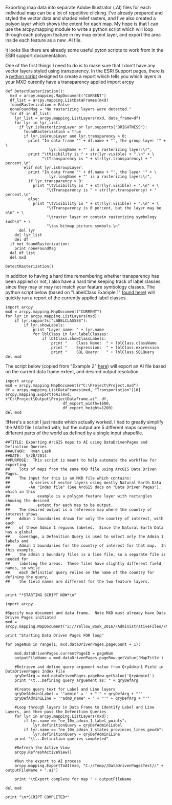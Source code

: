 Exporting map data into separate Adobe Illustrator (.AI) files for each individual map can be a lot of repetitive clicking.  I've already prepared and styled the vector data and shaded relief rasters, and I've also created a polyon layer which shows the extent for each map.  My hope is that I can use the arcpy.mapping module to write a python script which will loop through each polygon feature in my map extent layer, and export the area inside each feature as a new .AI file.

It looks like there are already some useful pyton scripts to work from in the ESRI support documentation.

One of the first things I need to do is to make sure that I don't have any vector layers styled using transparency.  In the ESRI Support pages, there is a [python script](http://resources.arcgis.com/en/help/main/10.1/index.html#//00sm00000004000000) designed to create a report which tells you which layers in your MXD curently have a transparency applied
import arcpy

```
def DetectRasterization():
  mxd = arcpy.mapping.MapDocument("CURRENT")
  df_list = arcpy.mapping.ListDataFrames(mxd)
  foundRasterization = False
  noneFoundMsg = "No rasterizing layers were detected."
  for df in df_list:
    lyr_list = arcpy.mapping.ListLayers(mxd, data_frame=df)
    for lyr in lyr_list:
      if lyr.isRasterizingLayer or lyr.supports("BRIGHTNESS"):
        foundRasterization = True
        if lyr.isGroupLayer and lyr.transparency > 0:
          print "In data frame '" + df.name + "', the group layer '" + \
                   lyr.longName + "' is a rasterizing layer:\r",
          print "\tVisibility is " + str(lyr.visible) + ".\n" + \
                "\tTransparency is " + str(lyr.transparency) + " percent.\n"
        elif not lyr.isGroupLayer:
          print "In data frame '" + df.name + "', the layer '" + \
                   lyr.longName + "' is a rasterizing layer:\r",
          if lyr.transparency > 0:
            print "\tVisibility is " + str(lyr.visible) + ".\n" + \
                  "\tTransparency is " + str(lyr.transparency) + " percent.\n"
          else:
            print "\tVisibility is " + str(lyr.visible) + ".\n" + \
                  "\tTransparency is 0 percent, but the layer may be a\n" + \
                  "\traster layer or contain rasterizing symbology such\n" + \
                  "\tas bitmap picture symbols.\n"
      del lyr
    del lyr_list
    del df
  if not foundRasterization:
    print noneFoundMsg
  del df_list
  del mxd

DetectRasterization()
```

In addition to having a hard time remembering whether transparency has been applied or not, I also have a hard time keeping track of label classes, since they may or may not match your feature symbology classes.  The python script below (based on "LabelClass Example 1" [found here](http://resources.arcgis.com/en/help/main/10.2/index.html#/LabelClass/00s30000002t000000/)) will quickly run a report of the currently applied label classes.

```
import arcpy
mxd = arcpy.mapping.MapDocument("CURRENT")
for lyr in arcpy.mapping.ListLayers(mxd):
    if lyr.supports("LABELCLASSES"):
        if lyr.showLabels:
            print "Layer name: " + lyr.name
            for lblClass in lyr.labelClasses:
                if lblClass.showClassLabels:
                    print "    Class Name:  " + lblClass.className
                    print "    Expression:  " + lblClass.expression
                    print "    SQL Query:   " + lblClass.SQLQuery
del mxd
```

The script below (copied from "Example 2" [here](http://resources.arcgis.com/en/help/main/10.1/index.html#/ExportToAI/00s30000002v000000/)) will export an AI file based on the current data frame extent, and desired output resolution.   

```
import arcpy   
mxd = arcpy.mapping.MapDocument(r"C:\Project\Project.mxd")
df = arcpy.mapping.ListDataFrames(mxd, "Transportation")[0]
arcpy.mapping.ExportToAI(mxd, r"C:\Project\Output\ProjectDataFrame.ai", df,
                         df_export_width=1600,
                         df_export_height=1200)
del mxd
```

!!Here's a script I just made which actually worked.  I had to greatly simplify the MXD file I started with, but the output are 5 different maps covering different parts of the world as defined by a single input shapefile. 

```
##TITLE: Exporting ArcGIS maps to AI using DataDrivenPages and Definition Queries
##AUTHOR:  Ryan Lash
##DATE:  5/28/2014
##PURPOSE:  This script is meant to help automate the workflow for exporting
##    lots of maps from the same MXD file using ArcGIS Data Driven Pages.
##    The input for this is an MXD file which contains:
##        -A series of vector layers using mostly Natural Earth Data
##        -An "Index file" (See ArcGIS docs on "Data Driven Pages"), which in this
##            example is a polygon feature layer with rectangles showing the desired
##            extent for each map to be output.
##    The desired output is a reference map where the country of interest shows
##    Admin 1 boundaries drawn for only the country of interest, with each
##    of these Admin 1 regions labeled.  Since the Natural Earth Data has a global
##    coverage, a Defenition Query is used to select only the Admin 1 labels and
##    Admin 1 boundaries for the country of interest for that map.  In this example,
##    the admin 1 boundary files is a line file, so a separate file is needed for
##    labeling the areas.  These files have slightly different field names, so while
##    each definition query relies on the name of the country for defining the query,
##    the field names are different for the two feature layers.

    
print "*STARTING SCRIPT NOW*\n"

import arcpy

#Specify map document and data frame.  Note MXD must already have Data Driven Pages initiated
mxd = arcpy.mapping.MapDocument("Z://Yellow_Book_2016//AdministrativeFiles//Maps//MapTemplates//DataDrivenPages_ReferenceMap_MultiScale_v1.mxd")

print "Starting Data Driven Pages FOR loop"

for pageNum in range(1, mxd.dataDrivenPages.pageCount + 1):

    mxd.dataDrivenPages.currentPageID = pageNum
    outputFileName = mxd.dataDrivenPages.pageRow.getValue('MapTitle')
    
    #Retrieve and define query argument value from QryAdmin1 Field in DataDrivenPages Index File
    qryDefArg = mxd.dataDrivenPages.pageRow.getValue('QryAdmin1')
    print "\t...Defining query arguement as: " + qryDefArg
    
    #Create query text for Label and Line layers
    qryDefAdmin1Label = '"admin" = ' + "'" + qryDefArg + "'"
    qryDefAdmin1Line = '"adm0_name" = ' + "'" + qryDefArg + "'"
    
    #Loop through layers in Data Frame to identify Label and Line Layers, and then pass the Defenition Queries
    for lyr in arcpy.mapping.ListLayers(mxd):
        if lyr.name == "ne_10m_admin_1_label_points":
            lyr.definitionQuery = qryDefAdmin1Label
        if lyr.name == "ne_10m_admin_1_states_provinces_lines_geodb":
            lyr.definitionQuery = qryDefAdmin1Line
    print "\t...Definition queries completed"
    
    #Refresh the Active View
    arcpy.RefreshActiveView()
    
    #Run the export to AI process
    arcpy.mapping.ExportToAI(mxd, "C://Temp//DataDrivenPagesTest//" + outputFileName + ".ai")
    
    print "\tExport complete for map " + outputFileName
    
del mxd

print "\n*SCRIPT COMPLETED*"

```
